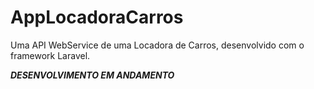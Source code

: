 # AppLocadoraCarros
Uma API WebService de uma Locadora de Carros, desenvolvido com o framework Laravel.

***DESENVOLVIMENTO EM ANDAMENTO***
